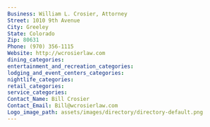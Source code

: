 ```yaml
---
Business: William L. Crosier, Attorney
Street: 1010 9th Avenue
City: Greeley
State: Colorado
Zip: 80631
Phone: (970) 356-1115
Website: http://wcrosierlaw.com
dining_categories: 
entertainment_and_recreation_categories: 
lodging_and_event_centers_categories: 
nightlife_categories: 
retail_categories: 
service_categories: 
Contact_Name: Bill Crosier
Contact_Email: Bill@wcrosierlaw.com 
Logo_image_path: assets/images/directory/directory-default.png
---
```

